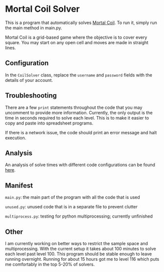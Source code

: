 # Mortal Coil Solver

This is a program that automatically solves [Mortal Coil](http://www.hacker.org/coil/).
To run it, simply run the main method in main.py.

Mortal Coil is a grid-based game where the objective is to cover every square. You may start on any open cell and moves
are made in straight lines.

## Configuration

In the `CoilSolver` class, replace the `username` and `password` fields with the details of your account.

## Troubleshooting
There are a few `print` statements throughout the code that you may uncomment to provide more information.
Currently, the only output is the time in seconds required to solve each level. This is to make it easier to copy and
paste into spreadsheet programs.

If there is a network issue, the code should print an error message and halt execution.

## Analysis
An analysis of solve times with different code configurations can be found
[here](https://docs.google.com/spreadsheets/d/1haVOjHmv1FbwTe6wuaShBAYTH-FWUpRFSENnQx9egyU/edit?usp=sharing).

## Manifest
`main.py`: the main part of the program with all the code that is used

`unused.py`: unused code that is in a separate file to prevent clutter

`multiprocess.py`: testing for python multiprocessing; currently unfinished

## Other
I am currently working on better ways to restrict the sample space and multiprocessing. With the current setup it takes
about 100 minutes to solve each level past level 100. This program should be stable enough to leave running overnight.
Running for about 15 hours got me to level 116 which puts me comfortably in the top 5-20% of solvers.